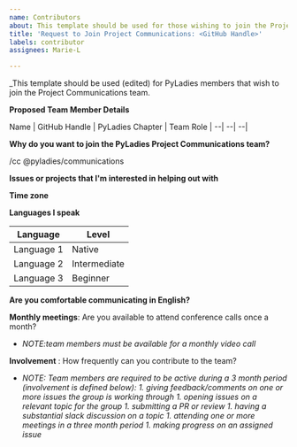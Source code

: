 ```yaml
---
name: Contributors
about: This template should be used for those wishing to join the Project Communications team as a team member (who is then a contributor to this repository).
title: 'Request to Join Project Communications: <GitHub Handle>'
labels: contributor
assignees: Marie-L

---
```


_This template should be used (edited) for PyLadies members that wish to join the Project Communications team.

**Proposed Team Member Details**

Name | GitHub Handle | PyLadies Chapter | Team Role 
| --| --| --|

**Why do you want to join the PyLadies Project Communications team?**

/cc @pyladies/communications

**Issues or projects that I'm interested in helping out with**

**Time zone**

**Languages I speak**

|Language | Level |
| -- | -- 
|Language 1| Native |
|Language 2 | Intermediate|
|Language 3 | Beginner|


**Are you comfortable communicating in English?**

**Monthly meetings**: Are you available to attend conference calls once a month? 
- _NOTE:team members must be available for a monthly video call_

**Involvement** : How frequently can you contribute to the team?
- _NOTE: Team members are required to be active during a 3 month period (involvement is defined below):_
_1. giving feedback/comments on one or more issues the group is working through_ 
_1. opening issues on a relevant topic for the group_ 
_1. submitting a PR or review_
_1. having a substantial slack discussion on a topic_
_1. attending one or more meetings in a three month period_
_1. making progress on an assigned issue_  


